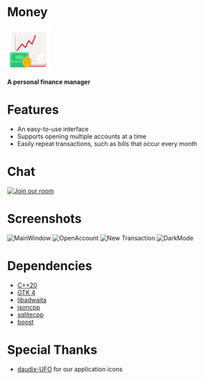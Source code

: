 # Money
<img src="src/resources/org.nickvision.money.svg" width="100" height="100"/>

 **A personal finance manager**

# Features
- An easy-to-use interface
- Supports opening multiple accounts at a time
- Easily repeat transactions, such as bills that occur every month

# Chat
<a href='https://matrix.to/#/#nickvision:matrix.org'><img width='140' alt='Join our room' src='https://user-images.githubusercontent.com/17648453/196094077-c896527d-af6d-4b43-a5d8-e34a00ffd8f6.png'/></a>

# Screenshots
![MainWindow](https://user-images.githubusercontent.com/17648453/198326493-6d18c5df-3fd8-4df6-a1aa-e2eff415eba2.png)
![OpenAccount](https://user-images.githubusercontent.com/17648453/198812333-2d5ea023-a237-4ee6-beb0-fb478a24006d.png)
![New Transaction](https://user-images.githubusercontent.com/17648453/198750305-39517113-32f2-4b28-9654-aa769babfb19.png)
![DarkMode](https://user-images.githubusercontent.com/17648453/198812338-f9a6ce62-f378-42d6-94ed-cbb57935ae27.png)

# Dependencies
- [C++20](https://en.cppreference.com/w/cpp/20)
- [GTK 4](https://www.gtk.org/)
- [libadwaita](https://gnome.pages.gitlab.gnome.org/libadwaita/)
- [jsoncpp](https://github.com/open-source-parsers/jsoncpp)
- [sqlitecpp](https://github.com/SRombauts/SQLiteCpp)
- [boost](https://www.boost.org/)

# Special Thanks
- [daudix-UFO](https://github.com/daudix-UFO) for our application icons

